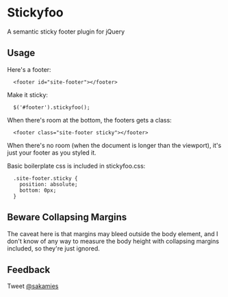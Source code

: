 Stickyfoo
===

A semantic sticky footer plugin for jQuery

Usage
---

Here's a footer:

```
  <footer id="site-footer"></footer>
```

Make it sticky:

```
  $('#footer').stickyfoo();
```

When there's room at the bottom, the footers gets a class:

```
  <footer class="site-footer sticky"></footer>
```

When there's no room (when the document is longer than the viewport), it's just your footer as you styled it.

Basic boilerplate css is included in stickyfoo.css:

```
  .site-footer.sticky {
    position: absolute;
    bottom: 0px;
  }
```

Beware Collapsing Margins
---

The caveat here is that margins may bleed outside the body element, and I don't know of any way to measure the body height with collapsing margins included, so they're just ignored.

Feedback
---

Tweet <a href="http://twitter.com/sakamies">@sakamies</a>